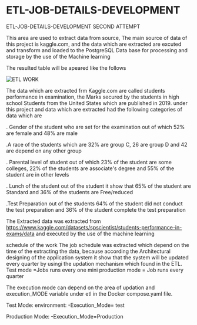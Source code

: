 # ETL-JOB-DETAILS-DEVELOPMENT
ETL-JOB-DETAILS-DEVELOPMENT SECOND ATTEMPT


This area are used to extract data from source, The main source of data of this project is kaggle.com, and the data which are extracted are excuted and transform and loaded to the PostgreSQL Data base for processing and storage by the use of the Machine learning


The resulted table will be apeared like the follows

![ETL WORK](https://github.com/user-attachments/assets/6659a396-40c3-4f3c-b2ed-11d2bfa6b6b0)







The data which are extracted frm Kaggle.com are called students performance in examination, the Marks secured by the students in high school Students from the United States which are published in 2019. under this project and data which are extracted had the following categories of data which are

. Gender of the student who are set for the examination out of which 52% are female and 48% are male

.A race of the students which are 32% are group C, 26 are group D and 42 are depend on any other group

. Parental level of student out of which 23% of the student are some colleges, 22% of the students are associate's degree and 55% of the student are in other levels

. Lunch of the student out of the student it show that 65% of the student are Standard and 36% of the students are Free/reduced

.Test Preparation out of the students 64% of the student did not conduct the test preparation and 36% of the student complete the test preparation

The Extracted data was extracted from https://www.kaggle.com/datasets/spscientist/students-performance-in-exams/data and executed by the use of the machine learning

schedule of the work The job schedule was extracted which depend on the time of the extracting the data, because according the Architectural designing of the application system it show that the system will be updated every quarter by usingi the updation mechanism which found in the ETL. Test mode =Jobs runs every one mini production mode = Job runs every quarter

The execution mode can depend on the area of updation and execution_MODE variable under etl in the Docker compose.yaml file.

Test Mode: environment: -Execution_Mode= test

Production Mode: -Execution_Mode=Production

